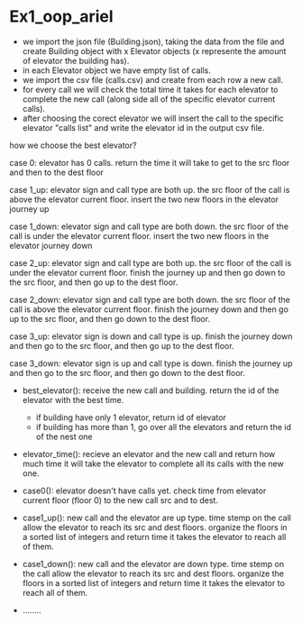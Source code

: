 # Ex1_oop_ariel

* we import the json file (Building.json), taking the data from the file and create Building object with x Elevator objects (x represente the amount of elevator the building has).
* in each Elevator object we have empty list of calls.
* we import the csv file (calls.csv) and create from each row a new call.
* for every call we will check the total time it takes for each elevator to complete the new call (along side all of the specific elevator current calls).
* after choosing the corect elevator we will insert the call to the specific elevator "calls list" and write the elevator id in the output csv file.






how we choose the best elevator?

case 0: elevator has 0 calls. return the time it will take to get to the src floor and then to the dest floor

case 1_up: elevator sign and call type are both up. the src floor of the call is above the elevator current floor.
           insert the two new floors in the elevator journey up

case 1_down: elevator sign and call type are both down. the src floor of the call is under the elevator current floor.
           insert the two new floors in the elevator journey down

case 2_up: elevator sign and call type are both up. the src floor of the call is under the elevator current floor.
           finish the journey up and then go down to the src floor, and then go up to the dest floor.

case 2_down: elevator sign and call type are both down. the src floor of the call is above the elevator current floor.
           finish the journey down and then go up to the src floor, and then go down to the dest floor.

case 3_up: elevator sign is down and call type is up.
           finish the journey down and then go to the src floor, and then go up to the dest floor.

case 3_down: elevator sign is up and call type is down.
           finish the journey up and then go to the src floor, and then go down to the dest floor.






* best_elevator(): receive the new call and building. return the id of the elevator with the best time.
    * if building have only 1 elevator, return id of elevator
    * if building has more than 1, go over all the elevators and return the id of the nest one

* elevator_time(): recieve an elevator and the new call and return how much time it will take the elevator to complete all its calls
  with the new one.
* case0(): elevator doesn't have calls yet. check time from elevator current floor (floor 0) to the new call src and to dest.

* case1_up(): new call and the elevator are up type. time stemp on the call allow the elevator to reach its src and dest floors.
  organize the floors in a sorted list of integers and return time it takes the elevator to reach all of them.

* case1_down(): new call and the elevator are down type. time stemp on the call allow the elevator to reach its src and dest floors.
  organize the floors in a sorted list of integers and return time it takes the elevator to reach all of them.
* ........